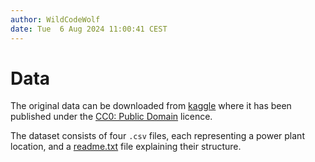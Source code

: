 ```yaml
---
author: WildCodeWolf
date: Tue  6 Aug 2024 11:00:41 CEST
---
```


# Data

The original data can be downloaded from [kaggle](https://www.kaggle.com/datasets/mubashirrahim/wind-power-generation-data-forecasting)
where it has been published under the [CC0: Public Domain](https://creativecommons.org/publicdomain/zero/1.0/) licence.

The dataset consists of four `.csv` files, each representing a power plant
location, and a [readme.txt](readme.txt) file explaining their structure.